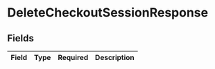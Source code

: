 # DeleteCheckoutSessionResponse


## Fields

| Field       | Type        | Required    | Description |
| ----------- | ----------- | ----------- | ----------- |